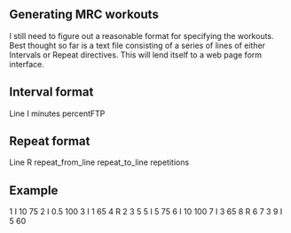 Generating MRC workouts
-----------------------

I still need to figure out a reasonable format for specifying the workouts. Best thought so far is a 
text file consisting of a series of lines of either Intervals or Repeat directives. This will lend itself 
to a web page form interface.

Interval format
---------------

Line I minutes percentFTP

Repeat format
-------------

Line R repeat_from_line repeat_to_line repetitions

Example
-------

1 I 10 75
2 I 0.5 100
3 I 1 65
4 R 2 3 5
5 I 5 75
6 I 10 100
7 I 3 65
8 R 6 7 3
9 I 5 60

